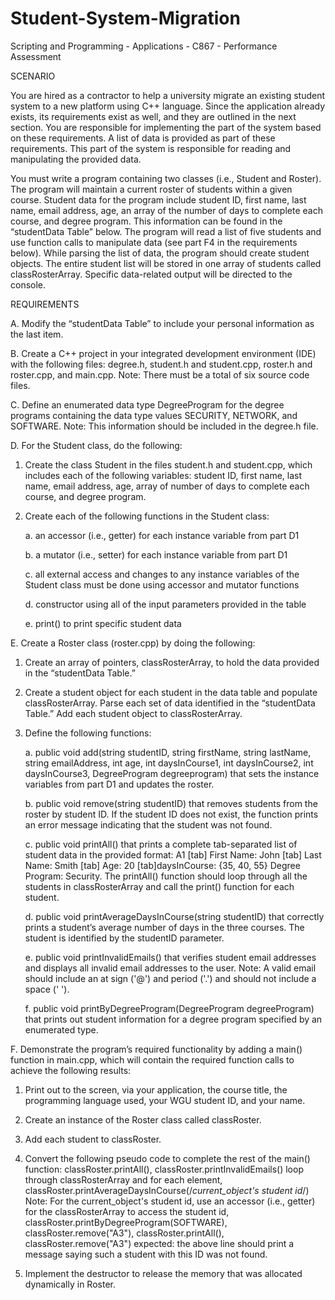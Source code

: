 # Student-System-Migration
Scripting and Programming - Applications - C867 - Performance Assessment

SCENARIO 

You are hired as a contractor to help a university migrate an existing student system to a new platform using C++ language. Since the application already exists, its requirements exist as well, and they are outlined in the next section. You are responsible for implementing the part of the system based on these requirements. A list of data is provided as part of these requirements. This part of the system is responsible for reading and manipulating the provided data.

You must write a program containing two classes (i.e., Student and Roster). The program will maintain a current roster of students within a given course. Student data for the program include student ID, first name, last name, email address, age, an array of the number of days to complete each course, and degree program. This information can be found in the “studentData Table” below. The program will read a list of five students and use function calls to manipulate data (see part F4 in the requirements below). While parsing the list of data, the program should create student objects. The entire student list will be stored in one array of students called classRosterArray. Specific data-related output will be directed to the console.

REQUIREMENTS

A.  Modify the “studentData Table” to include your personal information as the last item.
 
B.  Create a C++ project in your integrated development environment (IDE) with the following files: degree.h, student.h and student.cpp, roster.h and roster.cpp, and main.cpp. Note: There must be a total of six source code files.
 
C.  Define an enumerated data type DegreeProgram for the degree programs containing the data type values SECURITY, NETWORK, and SOFTWARE. Note: This information should be included in the degree.h file.
 
D.  For the Student class, do the following:

1.  Create the class Student  in the files student.h and student.cpp, which includes each of the following variables: student ID, first name, last name, email address, age, array of number of days to complete each course, and degree program.

2.  Create each of the following functions in the Student class: 

    a. an accessor (i.e., getter) for each instance variable from part D1

    b. a mutator (i.e., setter) for each instance variable from part D1

    c. all external access and changes to any instance variables of the Student class must be done using accessor and mutator functions

    d. constructor using all of the input parameters provided in the table

    e. print() to print specific student data

E.  Create a Roster class (roster.cpp) by doing the following: 

1. Create an array of pointers, classRosterArray, to hold the data provided in the “studentData Table.” 

2. Create a student object for each student in the data table and populate classRosterArray. Parse each set of data identified in the “studentData Table.” Add each student object to classRosterArray.

3. Define the following functions: 

    a. public void add(string studentID, string firstName, string lastName, string emailAddress, int age, int daysInCourse1, int daysInCourse2, int daysInCourse3, DegreeProgram degreeprogram) that sets the instance variables from part D1 and updates the roster. 

    b. public void remove(string studentID)  that removes students from the roster by student ID. If the student ID does not exist, the function prints an error message indicating that the student was not found. 

    c. public void printAll() that prints a complete tab-separated list of student data in the provided format: A1 [tab] First Name: John [tab] Last Name: Smith [tab] Age: 20 [tab]daysInCourse: {35, 40, 55} Degree Program: Security. The printAll() function should loop through all the students in classRosterArray and call the print() function for each student. 

    d. public void printAverageDaysInCourse(string studentID) that correctly prints a student’s average number of days in the three courses. The student is identified by the studentID parameter. 

    e. public void printInvalidEmails() that verifies student email addresses and displays all invalid email addresses to the user. Note: A valid email should include an at sign ('@') and period ('.') and should not include a space (' '). 

    f. public void printByDegreeProgram(DegreeProgram degreeProgram) that prints out student information for a degree program specified by an enumerated type.
 
F.  Demonstrate the program’s required functionality by adding a main() function in main.cpp, which will contain the required function calls to achieve the following results:

1.  Print out to the screen, via your application, the course title, the programming language used, your WGU student ID, and your name.
    
2.  Create an instance of the Roster class called classRoster.
    
3.  Add each student to classRoster.
    
4.  Convert the following pseudo code to complete the rest of the  main() function: classRoster.printAll(), classRoster.printInvalidEmails() loop through classRosterArray and for each element, classRoster.printAverageDaysInCourse(/*current_object's student id*/) Note: For the current_object's student id, use an accessor (i.e., getter) for the classRosterArray to access the student id, classRoster.printByDegreeProgram(SOFTWARE), classRoster.remove("A3"), classRoster.printAll(), classRoster.remove("A3") expected: the above line should print a message saying such a student with this ID was not found.
    
5.  Implement the destructor to release the memory that was allocated dynamically in Roster.

